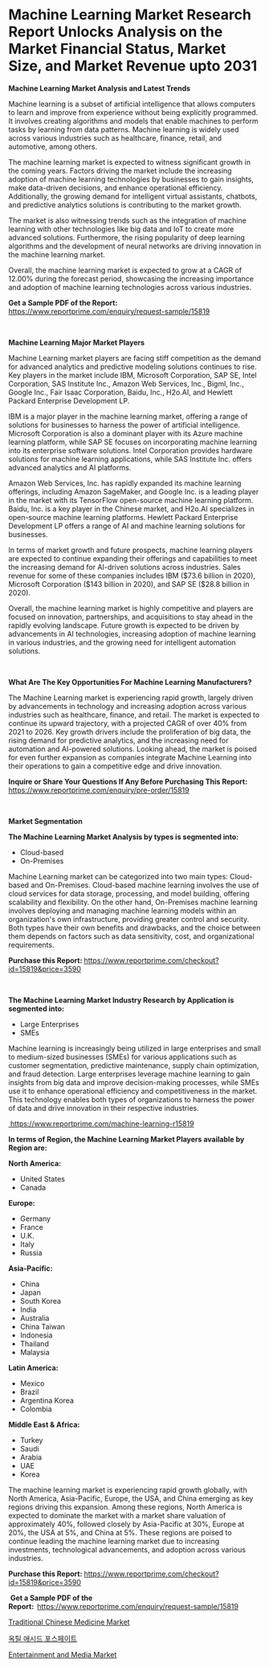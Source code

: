 <p><h1>Machine Learning Market Research Report Unlocks Analysis on the Market Financial Status, Market Size, and Market Revenue upto 2031</h1></p><p><strong>Machine Learning Market Analysis and Latest Trends</strong></p>
<p><p>Machine learning is a subset of artificial intelligence that allows computers to learn and improve from experience without being explicitly programmed. It involves creating algorithms and models that enable machines to perform tasks by learning from data patterns. Machine learning is widely used across various industries such as healthcare, finance, retail, and automotive, among others.</p><p>The machine learning market is expected to witness significant growth in the coming years. Factors driving the market include the increasing adoption of machine learning technologies by businesses to gain insights, make data-driven decisions, and enhance operational efficiency. Additionally, the growing demand for intelligent virtual assistants, chatbots, and predictive analytics solutions is contributing to the market growth.</p><p>The market is also witnessing trends such as the integration of machine learning with other technologies like big data and IoT to create more advanced solutions. Furthermore, the rising popularity of deep learning algorithms and the development of neural networks are driving innovation in the machine learning market.</p><p>Overall, the machine learning market is expected to grow at a CAGR of 12.00% during the forecast period, showcasing the increasing importance and adoption of machine learning technologies across various industries.</p></p>
<p><strong>Get a Sample PDF of the Report:&nbsp;</strong> <a href="https://www.reportprime.com/enquiry/request-sample/15819">https://www.reportprime.com/enquiry/request-sample/15819</a></p>
<p>&nbsp;</p>
<p><strong>Machine Learning Major Market Players</strong></p>
<p><p>Machine Learning market players are facing stiff competition as the demand for advanced analytics and predictive modeling solutions continues to rise. Key players in the market include IBM, Microsoft Corporation, SAP SE, Intel Corporation, SAS Institute Inc., Amazon Web Services, Inc., Bigml, Inc., Google Inc., Fair Isaac Corporation, Baidu, Inc., H2o.AI, and Hewlett Packard Enterprise Development LP.</p><p>IBM is a major player in the machine learning market, offering a range of solutions for businesses to harness the power of artificial intelligence. Microsoft Corporation is also a dominant player with its Azure machine learning platform, while SAP SE focuses on incorporating machine learning into its enterprise software solutions. Intel Corporation provides hardware solutions for machine learning applications, while SAS Institute Inc. offers advanced analytics and AI platforms.</p><p>Amazon Web Services, Inc. has rapidly expanded its machine learning offerings, including Amazon SageMaker, and Google Inc. is a leading player in the market with its TensorFlow open-source machine learning platform. Baidu, Inc. is a key player in the Chinese market, and H2o.AI specializes in open-source machine learning platforms. Hewlett Packard Enterprise Development LP offers a range of AI and machine learning solutions for businesses.</p><p>In terms of market growth and future prospects, machine learning players are expected to continue expanding their offerings and capabilities to meet the increasing demand for AI-driven solutions across industries. Sales revenue for some of these companies includes IBM ($73.6 billion in 2020), Microsoft Corporation ($143 billion in 2020), and SAP SE ($28.8 billion in 2020).</p><p>Overall, the machine learning market is highly competitive and players are focused on innovation, partnerships, and acquisitions to stay ahead in the rapidly evolving landscape. Future growth is expected to be driven by advancements in AI technologies, increasing adoption of machine learning in various industries, and the growing need for intelligent automation solutions.</p></p>
<p>&nbsp;</p>
<p><strong>What Are The Key Opportunities For Machine Learning Manufacturers?</strong></p>
<p><p>The Machine Learning market is experiencing rapid growth, largely driven by advancements in technology and increasing adoption across various industries such as healthcare, finance, and retail. The market is expected to continue its upward trajectory, with a projected CAGR of over 40% from 2021 to 2026. Key growth drivers include the proliferation of big data, the rising demand for predictive analytics, and the increasing need for automation and AI-powered solutions. Looking ahead, the market is poised for even further expansion as companies integrate Machine Learning into their operations to gain a competitive edge and drive innovation.</p></p>
<p><strong>Inquire or Share Your Questions If Any Before Purchasing This Report:</strong> <a href="https://www.reportprime.com/enquiry/pre-order/15819">https://www.reportprime.com/enquiry/pre-order/15819</a></p>
<p>&nbsp;</p>
<p><strong>Market Segmentation</strong></p>
<p><strong>The Machine Learning Market Analysis by types is segmented into:</strong></p>
<p><ul><li>Cloud-based</li><li>On-Premises</li></ul></p>
<p><p>Machine Learning market can be categorized into two main types: Cloud-based and On-Premises. Cloud-based machine learning involves the use of cloud services for data storage, processing, and model building, offering scalability and flexibility. On the other hand, On-Premises machine learning involves deploying and managing machine learning models within an organization's own infrastructure, providing greater control and security. Both types have their own benefits and drawbacks, and the choice between them depends on factors such as data sensitivity, cost, and organizational requirements.</p></p>
<p><strong>Purchase this Report:&nbsp;</strong><a href="https://www.reportprime.com/checkout?id=15819&price=3590">https://www.reportprime.com/checkout?id=15819&price=3590</a></p>
<p>&nbsp;</p>
<p><strong>The Machine Learning Market Industry Research by Application is segmented into:</strong></p>
<p><ul><li>Large Enterprises</li><li>SMEs</li></ul></p>
<p><p>Machine learning is increasingly being utilized in large enterprises and small to medium-sized businesses (SMEs) for various applications such as customer segmentation, predictive maintenance, supply chain optimization, and fraud detection. Large enterprises leverage machine learning to gain insights from big data and improve decision-making processes, while SMEs use it to enhance operational efficiency and competitiveness in the market. This technology enables both types of organizations to harness the power of data and drive innovation in their respective industries.</p></p>
<p><a href="https://www.reportprime.com/machine-learning-r15819">&nbsp;https://www.reportprime.com/machine-learning-r15819</a></p>
<p><strong>In terms of Region, the Machine Learning Market Players available by Region are:</strong></p>
<p>
    <p> <strong> North America: </strong>
        <ul>
            <li>United States</li>
            <li>Canada</li>
        </ul>
        </p> 
    <p> <strong> Europe: </strong>
        <ul>
            <li>Germany</li>
            <li>France</li>
            <li>U.K.</li>
            <li>Italy</li>
            <li>Russia</li>
        </ul>
        </p> 
    <p> <strong> Asia-Pacific: </strong>
        <ul>
            <li>China</li>
            <li>Japan</li>
            <li>South Korea</li>
            <li>India</li>
            <li>Australia</li>
            <li>China Taiwan</li>
            <li>Indonesia</li>
            <li>Thailand</li>
            <li>Malaysia</li>
        </ul>
        </p> 
    <p> <strong> Latin America: </strong>
        <ul>
            <li>Mexico</li>
            <li>Brazil</li>
            <li>Argentina Korea</li>
            <li>Colombia</li>
        </ul>
        </p> 
    <p> <strong> Middle East & Africa: </strong>
        <ul>
            <li>Turkey</li>
            <li>Saudi</li>
            <li>Arabia</li>
            <li>UAE</li>
            <li>Korea</li>
        </ul>
    </p>
    </p>
<p><p>The machine learning market is experiencing rapid growth globally, with North America, Asia-Pacific, Europe, the USA, and China emerging as key regions driving this expansion. Among these regions, North America is expected to dominate the market with a market share valuation of approximately 40%, followed closely by Asia-Pacific at 30%, Europe at 20%, the USA at 5%, and China at 5%. These regions are poised to continue leading the machine learning market due to increasing investments, technological advancements, and adoption across various industries.</p></p>
<p><strong>Purchase this Report: </strong><a href="https://www.reportprime.com/checkout?id=15819&price=3590">https://www.reportprime.com/checkout?id=15819&price=3590</a></p>
<p>&nbsp;<strong>Get a Sample PDF of the Report:&nbsp;&nbsp;</strong><a href="https://www.reportprime.com/enquiry/request-sample/15819">https://www.reportprime.com/enquiry/request-sample/15819</a></p>
<p><strong></strong></p>
<p><p><a href="https://github.com/nicoletavirag/Market-Research-Report-List-2/blob/main/traditional-chinese-medicine-market.md">Traditional Chinese Medicine Market</a></p><p><a href="https://github.com/LanceOlsotn8978/Market-Research-Report-List-1/blob/main/483655523722.md">옥틸 애시드 포스페이트</a></p><p><a href="https://github.com/redneck06/Market-Research-Report-List-2/blob/main/entertainment-and-media-market.md">Entertainment and Media Market</a></p></p>
